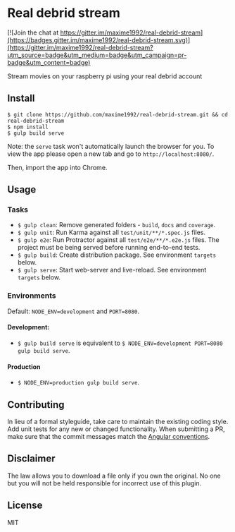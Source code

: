 # Real debrid stream

[![Join the chat at https://gitter.im/maxime1992/real-debrid-stream](https://badges.gitter.im/maxime1992/real-debrid-stream.svg)](https://gitter.im/maxime1992/real-debrid-stream?utm_source=badge&utm_medium=badge&utm_campaign=pr-badge&utm_content=badge)

Stream movies on your raspberry pi using your real debrid account

## Install
```
$ git clone https://github.com/maxime1992/real-debrid-stream.git && cd real-debrid-stream
$ npm install
$ gulp build serve
```

Note: the `serve` task won't automatically launch the browser for you.
To view the app please open a new tab and go to `http://localhost:8080/`.

Then, import the app into Chrome.

## Usage
### Tasks
- `$ gulp clean`: Remove generated folders - `build`, `docs` and `coverage`.
- `$ gulp unit`: Run Karma against all `test/unit/**/*.spec.js` files.
- `$ gulp e2e`: Run Protractor against all `test/e2e/**/*.e2e.js` files. The project must be being served before running end-to-end tests.
- `$ gulp build`: Create distribution package. See environment `targets` below.
- `$ gulp serve`: Start web-server and live-reload. See environment `targets` below.

### Environments
Default: `NODE_ENV=development` and `PORT=8080`.

#### Development:
- `$ gulp build serve` is equivalent to
`$ NODE_ENV=development PORT=8080 gulp build serve`.

#### Production
- `$ NODE_ENV=production gulp build serve`.

## Contributing
In lieu of a formal styleguide, take care to maintain the existing coding style. Add unit tests for any new or changed functionality. When submitting a PR, make sure that the commit messages match the [Angular conventions](https://github.com/angular/angular/blob/master/CONTRIBUTING.md#commit-message-format).

## Disclaimer
The law allows you to download a file only if you own the original. No one but you will not be held responsible for incorrect use of this plugin.

## License
MIT
